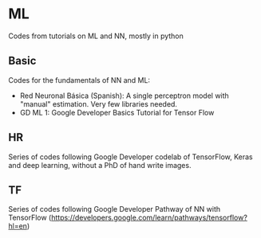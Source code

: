 # ML
Codes from tutorials on ML and NN, mostly in python

## Basic

Codes for the fundamentals of NN and ML:

* Red Neuronal Básica (Spanish): A single perceptron model with "manual" estimation. Very few libraries needed.
* GD ML 1: Google Developer Basics Tutorial for Tensor Flow

## HR

Series of codes following Google Developer codelab of TensorFlow, Keras and deep learning, without a PhD of hand write images.

## TF

Series of codes following Google Developer Pathway of NN with TensorFlow (https://developers.google.com/learn/pathways/tensorflow?hl=en)
